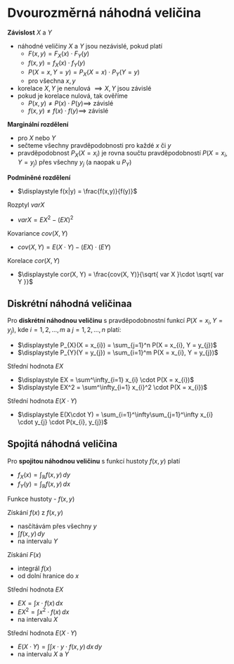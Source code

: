 # Dvourozměrná náhodná veličina

**Závislost** $X$ a $Y$
- náhodné veličiny $X$ a $Y$ jsou nezávislé, pokud platí
	- $F(x, y) = F_{X}(x) \cdot F_{Y}(y)$
	- $f(x, y) = f_{X}(x) \cdot f_{Y}(y)$
	- $P(X = x, Y = y) = P_{X}(X = x) \cdot P_{Y}(Y = y)$
	- pro všechna $x, y$
- korelace $X, Y$ je nenulová $\implies X, Y$ jsou závislé
- pokud je korelace nulová, tak ověříme
	- $P(x, y) \neq P(x) \cdot P(y) \implies$ závislé
	- $f(x,y) \neq f(x) \cdot f(y) \implies$ závislé

**Marginální rozdělení**
- pro $X$ nebo $Y$
- sečteme všechny pravděpodobnosti pro každé $x$ či $y$
- pravděpodobnost $P_{X}(X = x_{i})$ je rovna součtu pravděpodobností $P(X = x_{i}, Y = y_{j})$ přes všechny $y_{j}$ (a naopak u $P_{Y}$)

**Podmíněné rozdělení**
- $\displaystyle f(x|y) = \frac{f(x,y)}{f(y)}$

Rozptyl $var X$
- $var X = EX^2 - (EX)^2$

Kovariance $cov(X, Y)$
- $cov(X, Y) = E(X\cdot Y) - (EX)\cdot (EY)$

Korelace $cor(X, Y)$
- $\displaystyle cor(X, Y) = \frac{cov(X, Y)}{\sqrt{ var X }\cdot \sqrt{ var Y }}$

## Diskrétní náhodná veličinaa

Pro **diskrétní náhodnou veličinu** s pravděpodobnostní funkcí $P(X = x_{i}, Y = y_{j})$, kde $i = 1, 2, \dots, m$ a $j = 1, 2, \dots, n$ platí:
- $\displaystyle P_{X}(X = x_{i}) = \sum_{j=1}^n P(X = x_{i}, Y = y_{j})$
- $\displaystyle P_{Y}(Y = y_{j}) = \sum_{i=1}^m P(X = x_{i}, Y = y_{j})$

Střední hodnota $EX$
- $\displaystyle EX = \sum^\infty_{i=1} x_{i} \cdot P(X = x_{i})$
- $\displaystyle EX^2 = \sum^\infty_{i=1} x_{i}^2 \cdot P(X = x_{i})$

Střední hodnota $E(X\cdot Y)$
- $\displaystyle E(X\cdot Y) = \sum_{i=1}^\infty\sum_{j=1}^\infty x_{i} \cdot y_{j} \cdot P(x_{i}, y_{j})$

## Spojitá náhodná veličina

Pro **spojitou náhodnou veličinu** s funkcí hustoty $f(x, y)$ platí
- $\displaystyle f_{X}(x) = \int_{\mathbb{R}} f(x, y) \, dy$
- $\displaystyle f_{Y}(y) = \int_{\mathbb{R}} f(x, y) \, dx$

Funkce hustoty - $f(x, y)$

Získání $f(x)$ z $f(x, y)$
- nasčítávám přes všechny $y$
- $\int f(x,y) \, dy$
- na intervalu $Y$

Získání $F(x)$
- integrál $f(x)$
- od dolní hranice do $x$

Střední hodnota $EX$
- $EX = \int x \cdot f(x) \, dx$
- $EX^2 = \int x^2 \cdot f(x) \, dx$
- na intervalu $X$

Střední hodnota $E(X\cdot Y)$
- $\displaystyle E(X\cdot Y) = \int\int x \cdot y \cdot f(x, y) \, dx \, dy$
- na intervalu $X$ a $Y$